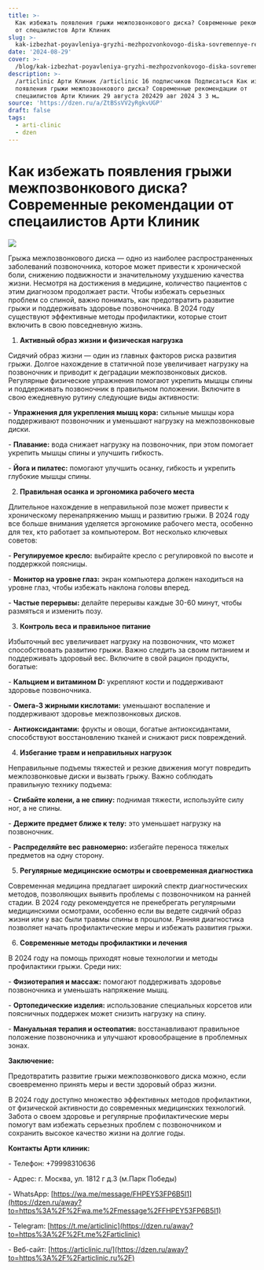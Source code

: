 ```yaml
---
title: >-
  Как избежать появления грыжи межпозвонкового диска? Современные рекомендации
  от спецаилистов Арти Клиник
slug: >-
  kak-izbezhat-poyavleniya-gryzhi-mezhpozvonkovogo-diska-sovremennye-rekomendacii-
date: '2024-08-29'
cover: >-
  /blog/kak-izbezhat-poyavleniya-gryzhi-mezhpozvonkovogo-diska-sovremennye-rekomendacii-/cover.jpg
description: >-
  /articlinic Арти Клиник /articlinic 16 подписчиков Подписаться Как избежать
  появления грыжи межпозвонкового диска? Современные рекомендации от
  спецаилистов Арти Клиник 29 августа 202429 авг 2024 3 3 м…
source: 'https://dzen.ru/a/ZtBSsVV2yRgkvUGP'
draft: false
tags:
  - arti-clinic
  - dzen
---
```


# Как избежать появления грыжи межпозвонкового диска? Современные рекомендации от спецаилистов Арти Клиник

![](/blog/kak-izbezhat-poyavleniya-gryzhi-mezhpozvonkovogo-diska-sovremennye-rekomendacii-/img-0.jpg)

  
  
Грыжа межпозвонкового диска — одно из наиболее распространенных заболеваний позвоночника, которое может привести к хронической боли, снижению подвижности и значительному ухудшению качества жизни. Несмотря на достижения в медицине, количество пациентов с этим диагнозом продолжает расти. Чтобы избежать серьезных проблем со спиной, важно понимать, как предотвратить развитие грыжи и поддерживать здоровье позвоночника. В 2024 году существуют эффективные методы профилактики, которые стоит включить в свою повседневную жизнь.

1. **Активный образ жизни и физическая нагрузка**

Сидячий образ жизни — один из главных факторов риска развития грыжи. Долгое нахождение в статичной позе увеличивает нагрузку на позвоночник и приводит к деградации межпозвонковых дисков. Регулярные физические упражнения помогают укрепить мышцы спины и поддерживать позвоночник в правильном положении. Включите в свою ежедневную рутину следующие виды активности:

\- **Упражнения для укрепления мышц кора:** сильные мышцы кора поддерживают позвоночник и уменьшают нагрузку на межпозвонковые диски.

\- **Плавание:** вода снижает нагрузку на позвоночник, при этом помогает укрепить мышцы спины и улучшить гибкость.

\- **Йога и пилатес:** помогают улучшить осанку, гибкость и укрепить глубокие мышцы спины.

2. **Правильная осанка и эргономика рабочего места**

Длительное нахождение в неправильной позе может привести к хроническому перенапряжению мышц и развитию грыжи. В 2024 году все больше внимания уделяется эргономике рабочего места, особенно для тех, кто работает за компьютером. Вот несколько ключевых советов:

\- **Регулируемое кресло:** выбирайте кресло с регулировкой по высоте и поддержкой поясницы.

\- **Монитор на уровне глаз:** экран компьютера должен находиться на уровне глаз, чтобы избежать наклона головы вперед.

\- **Частые перерывы:** делайте перерывы каждые 30-60 минут, чтобы размяться и изменить позу.

3. **Контроль веса и правильное питание**

Избыточный вес увеличивает нагрузку на позвоночник, что может способствовать развитию грыжи. Важно следить за своим питанием и поддерживать здоровый вес. Включите в свой рацион продукты, богатые:

\- **Кальцием и витамином D:** укрепляют кости и поддерживают здоровье позвоночника.

\- **Омега-3 жирными кислотами:** уменьшают воспаление и поддерживают здоровье межпозвонковых дисков.

\- **Антиоксидантами:** фрукты и овощи, богатые антиоксидантами, способствуют восстановлению тканей и снижают риск повреждений.

4. **Избегание травм и неправильных нагрузок**

Неправильные подъемы тяжестей и резкие движения могут повредить межпозвонковые диски и вызвать грыжу. Важно соблюдать правильную технику подъема:

\- **Сгибайте колени, а не спину:** поднимая тяжести, используйте силу ног, а не спины.

\- **Держите предмет ближе к телу:** это уменьшает нагрузку на позвоночник.

\- **Распределяйте вес равномерно:** избегайте переноса тяжелых предметов на одну сторону.

5. **Регулярные медицинские осмотры и своевременная диагностика**

Современная медицина предлагает широкий спектр диагностических методов, позволяющих выявить проблемы с позвоночником на ранней стадии. В 2024 году рекомендуется не пренебрегать регулярными медицинскими осмотрами, особенно если вы ведете сидячий образ жизни или у вас были травмы спины в прошлом. Ранняя диагностика позволяет начать профилактические меры и избежать развития грыжи.  
  
6. **Современные методы профилактики и лечения**

В 2024 году на помощь приходят новые технологии и методы профилактики грыжи. Среди них:

\- **Физиотерапия и массаж:** помогают поддерживать здоровье позвоночника и уменьшать напряжение мышц.

\- **Ортопедические изделия:** использование специальных корсетов или поясничных поддержек может снизить нагрузку на спину.

\- **Мануальная терапия и остеопатия:** восстанавливают правильное положение позвоночника и улучшают кровообращение в проблемных зонах.

**Заключение:**

Предотвратить развитие грыжи межпозвонкового диска можно, если своевременно принять меры и вести здоровый образ жизни.

В 2024 году доступно множество эффективных методов профилактики, от физической активности до современных медицинских технологий. Забота о своем здоровье и регулярные профилактические меры помогут вам избежать серьезных проблем с позвоночником и сохранить высокое качество жизни на долгие годы.

**Контакты Арти клиник:**

\- Телефон: +79998310636

\- Адрес: г. Москва, ул. 1812 г д.3 (м.Парк Победы)

\- WhatsApp: [https://wa.me/message/FHPEY53FP6B5I1](https://dzen.ru/away?to=https%3A%2F%2Fwa.me%2Fmessage%2FFHPEY53FP6B5I1)

\- Telegram: [https://t.me/articlinic](https://dzen.ru/away?to=https%3A%2F%2Ft.me%2Farticlinic)

\- Веб-сайт: [https://articlinic.ru/](https://dzen.ru/away?to=https%3A%2F%2Farticlinic.ru%2F)